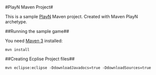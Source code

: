 #PlayN Maven Project#

This is a sample [PlayN](http://code.google.com/p/playn/) Maven project. Created with Maven PlayN archetype.

##Running the sample game##

You need [Maven 3](http://maven.apache.org/) installed:

    mvn install

##Creating Ecplise Project files##

    mvn eclipse:eclipse -DdownloadJavadocs=true -DdownloadSources=true